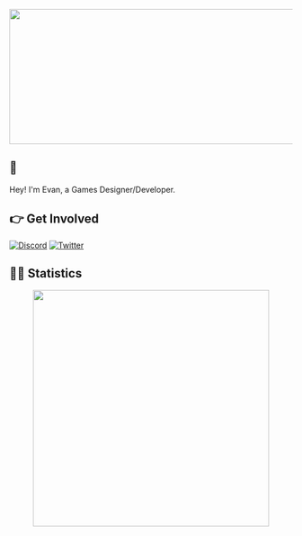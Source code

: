 <p align="center">
  <img width="612" height="240" src="https://i.imgur.com/3Q1ucea.png"> 
</p>

## 👋
Hey! I'm Evan, a Games Designer/Developer.

## 👉 Get Involved
[![Discord](https://img.shields.io/badge/Discord-%237289DA.svg?style=for-the-badge&logo=discord&logoColor=white)](https://discord.gg/8JKrswtngG)
[![Twitter](https://img.shields.io/badge/Twitter-%231DA1F2.svg?style=for-the-badge&logo=Twitter&logoColor=white)](https://twitter.com/_evanvfx)

## 👨‍💻 Statistics
<p align="center">
 <a href=https://ko-fi.com/nexus><img width="420" src=https://github-readme-stats.vercel.app/api?username=evanballl&count_private=true&show_icons=true&title_color=dc143c&text_color=ffffff&icon_color=dc143c&hide_border=true&bg_color=282a36&layout=compact&hide_title=false&hide_rank=false><a>
</p>
